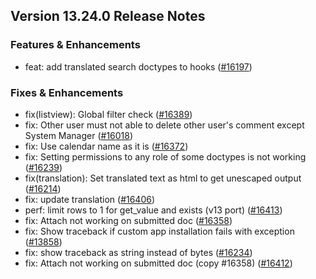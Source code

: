 ## Version 13.24.0 Release Notes

### Features & Enhancements

- feat: add translated search doctypes to hooks ([#16197](https://github.com/finergyrs/finergy/pull/16197))

### Fixes & Enhancements

- fix(listview): Global filter check ([#16389](https://github.com/finergyrs/finergy/pull/16389))
- fix: Other user must not able to delete other user's comment except System Manager ([#16018](https://github.com/finergyrs/finergy/pull/16018))
- fix: Use calendar name as it is ([#16372](https://github.com/finergyrs/finergy/pull/16372))
- fix: Setting permissions to any role of some doctypes is not working ([#16239](https://github.com/finergyrs/finergy/pull/16239))
- fix(translation): Set translated text as html to get unescaped output ([#16214](https://github.com/finergyrs/finergy/pull/16214))
- fix: update translation ([#16406](https://github.com/finergyrs/finergy/pull/16406))
- perf: limit rows to 1 for get_value and exists (v13 port) ([#16413](https://github.com/finergyrs/finergy/pull/16413))
- fix: Attach not working on submitted doc ([#16358](https://github.com/finergyrs/finergy/pull/16358))
- fix: Show traceback if custom app installation fails with exception ([#13858](https://github.com/finergyrs/finergy/pull/13858))
- fix: show traceback as string instead of bytes ([#16234](https://github.com/finergyrs/finergy/pull/16234))
- fix: Attach not working on submitted doc (copy #16358) ([#16412](https://github.com/finergyrs/finergy/pull/16412))